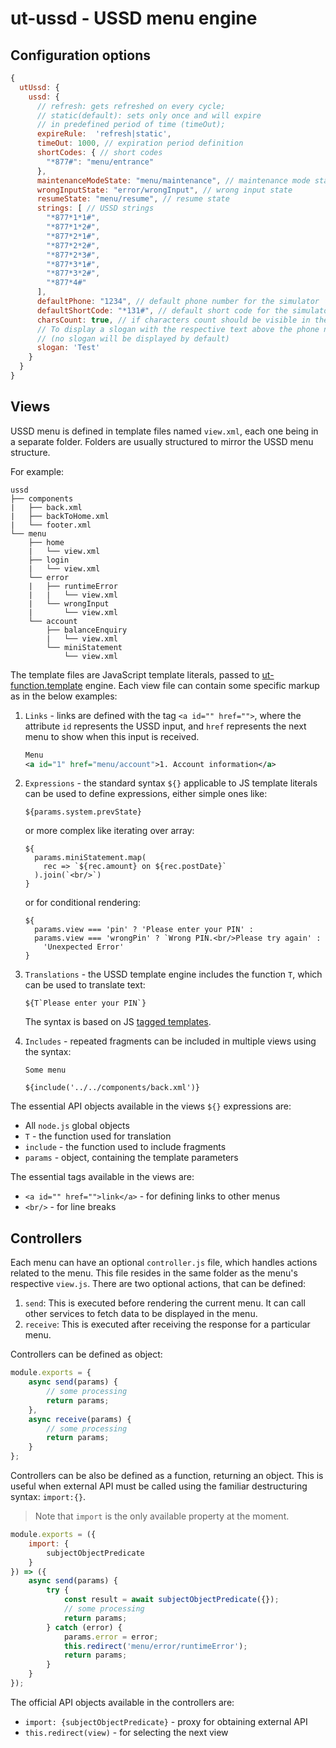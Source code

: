 # ut-ussd - USSD menu engine

## Configuration options

```javascript
{
  utUssd: {
    ussd: {
      // refresh: gets refreshed on every cycle;
      // static(default): sets only once and will expire
      // in predefined period of time (timeOut);
      expireRule:  'refresh|static',
      timeOut: 1000, // expiration period definition
      shortCodes: { // short codes
        "*877#": "menu/entrance"
      },
      maintenanceModeState: "menu/maintenance", // maintenance mode state
      wrongInputState: "error/wrongInput", // wrong input state
      resumeState: "menu/resume", // resume state
      strings: [ // USSD strings
        "*877*1*1#",
        "*877*1*2#",
        "*877*2*1#",
        "*877*2*2#",
        "*877*2*3#",
        "*877*3*1#",
        "*877*3*2#",
        "*877*4#"
      ],
      defaultPhone: "1234", // default phone number for the simulator
      defaultShortCode: "*131#", // default short code for the simulator
      charsCount: true, // if characters count should be visible in the simulator
      // To display a slogan with the respective text above the phone number input
      // (no slogan will be displayed by default)
      slogan: 'Test'
    }
  }
}
```

## Views

USSD menu is defined in template files named `view.xml`, each one being in a separate
folder. Folders are usually structured to mirror the USSD menu structure.

For example:

```text
ussd
├── components
|   ├── back.xml
|   ├── backToHome.xml
|   └── footer.xml
└── menu
    ├── home
    |   └── view.xml
    ├── login
    |   └── view.xml
    └── error
    |   ├── runtimeError
    |   |   └── view.xml
    |   └── wrongInput
    |       └── view.xml
    └── account
        ├── balanceEnquiry
        |   └── view.xml
        └── miniStatement
            └── view.xml
```

The template files are JavaScript template literals, passed to
[ut-function.template](https://www.npmjs.com/package/ut-function.template) engine.
Each view file can contain some specific markup as in the below examples:

1. `Links` - links are defined with the tag `<a id="" href="">`,
   where the attribute `id` represents the USSD input, and `href`
   represents the next menu to show when this input is received.

   ```xml
   Menu
   <a id="1" href="menu/account">1. Account information</a>
   ```

1. `Expressions` - the standard syntax `${}` applicable to JS template
   literals can be used to define expressions, either simple ones like:

   ```text
   ${params.system.prevState}
   ```

   or more complex like iterating over array:

   ```text
   ${
     params.miniStatement.map(
       rec => `${rec.amount} on ${rec.postDate}`
     ).join(`<br/>`)
   }
   ```

   or for conditional rendering:

   ```text
   ${
     params.view === 'pin' ? 'Please enter your PIN' :
     params.view === 'wrongPin' ? `Wrong PIN.<br/>Please try again' :
       'Unexpected Error'
   }
   ```

1. `Translations` - the USSD template engine includes the function `T`,
   which can be used to translate text:

   ```text
   ${T`Please enter your PIN`}
   ```

   The syntax is based on JS [tagged templates](https://developer.mozilla.org/en-US/docs/Web/JavaScript/Reference/Template_literals#tagged_templates).

1. `Includes` - repeated fragments can be included in multiple views using the syntax:

   ```text
   Some menu

   ${include('../../components/back.xml')}
   ```

The essential API objects available in the views
`${}` expressions are:

- All `node.js` global objects
- `T` - the function used for translation
- `include` - the function used to include fragments
- `params` - object, containing the template parameters

The essential tags available in the views are:

- `<a id="" href="">link</a>` - for defining links to other menus
- `<br/>` - for line breaks

## Controllers

Each menu can have an optional `controller.js` file,
which handles actions related to the menu.
This file resides in the same folder as the menu's
respective `view.js`.
There are two optional actions, that can be defined:

1. `send`: This is executed before rendering the current
  menu. It can call other services to fetch data to be
  displayed in the menu.
1. `receive`: This is executed after receiving the
  response for a particular menu.

Controllers can be defined as object:

```js
module.exports = {
    async send(params) {
        // some processing
        return params;
    },
    async receive(params) {
        // some processing
        return params;
    }
};
```

Controllers can be also be defined as a function, returning an object.
This is useful when external API must be called using
the familiar destructuring syntax: `import:{}`.

>Note that `import` is the only available property at the moment.

```js
module.exports = ({
    import: {
        subjectObjectPredicate
    }
}) => ({
    async send(params) {
        try {
            const result = await subjectObjectPredicate({});
            // some processing
            return params;
        } catch (error) {
            params.error = error;
            this.redirect('menu/error/runtimeError');
            return params;
        }
    }
});
```

The official API objects available in the controllers are:

- `import: {subjectObjectPredicate}` - proxy for obtaining external API
- `this.redirect(view)` - for selecting the next view
